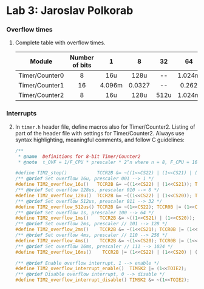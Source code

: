# Lab 3: Jaroslav Polkorab

### Overflow times

1. Complete table with overflow times.

   | **Module** | **Number of bits** | **1** | **8** | **32** | **64** | **128** | **256** | **1024** |
   | :-: | :-: | :-: | :-: | :-: | :-: | :-: | :-: | :-: |
   | Timer/Counter0 | 8  | 16u | 128u | -- | 1.024m | -- | 4.096m | 16.4m |
   | Timer/Counter1 | 16 |  4.096m   |  0.0327    | -- | 0.262 | -- | 1.05 | 4.19 |
   | Timer/Counter2 | 8  |  16u   |  128u    |  512u  | 1.024m |  2.05m  | 4.096m | 16.4m |

### Interrupts

2. In `timer.h` header file, define macros also for Timer/Counter2. Listing of part of the header file with settings for Timer/Counter2. Always use syntax highlighting, meaningful comments, and follow C guidelines:

   ```c
   /**
    * @name  Definitions for 8-bit Timer/Counter2
    * @note  t_OVF = 1/F_CPU * prescaler * 2^n where n = 8, F_CPU = 16 MHz

   #define TIM2_stop()           TCCR2B &= ~((1<<CS22) | (1<<CS21) | (1<<CS20));
   /** @brief Set overflow 16u, prescaler 001 --> 1 */
   #define TIM2_overflow_16u()   TCCR2B &= ~((1<<CS22) | (1<<CS21)); TCCR0B |= (1<<CS20);
   /** @brief Set overflow 128us, prescaler 010 --> 8 */
   #define TIM2_overflow_128u()  TCCR2B &= ~((1<<CS22) | (1<<CS20)); TCCR0B |= (1<<CS21);
   /** @brief Set overflow 512us, prescaler 011 --> 32 */
   #define TIM2_overflow_512us() TCCR2B &= ~(1<<CS22); TCCR0B |= (1<<CS21) | (1<<CS20);
   /** @brief Set overflow 1s, prescaler 100 --> 64 */
   #define TIM2_overflow_1ms()    TCCR2B &= ~((1<<CS21) | (1<<CS20)); TCCR0B |= (1<<CS22);
   /** @brief Set overflow 2ms, prescaler // 101 --> 128 */
   #define TIM2_overflow_2ms()    TCCR2B &= ~(1<<CS21); TCCR0B |= (1<<CS22) | (1<<CS20);
   /** @brief Set overflow 4ms, prescaler // 110 --> 256 */
   #define TIM2_overflow_4ms()    TCCR2B &= ~(1<<CS20); TCCR0B |= (1<<CS22) | (1<<CS21);
   /** @brief Set overflow 16ms, prescaler // 111 --> 1024 */
   #define TIM2_overflow_16ms()    TCCR2B |= (1<<CS22) | (1<<CS20) | (1<<CS21);

   /** @brief Enable overflow interrupt, 1 --> enable */
   #define TIM2_overflow_interrupt_enable()  TIMSK2 |= (1<<TOIE2);
   /** @brief Disable overflow interrupt, 0 --> disable */
   #define TIM2_overflow_interrupt_disable() TIMSK2 &= ~(1<<TOIE2);
   
   ```
